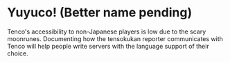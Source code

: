 Yuyuco! (Better name pending)
=======

Tenco's accessibility to non-Japanese players is low due to the scary moonrunes. Documenting how the tensokukan reporter communicates with Tenco will help people write servers with the language support of their choice.